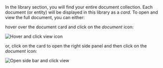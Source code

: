 In the library section, you will find your entire document collection. Each document (or entity) will be displayed in this library as a _card_. To open and view the full document, you can either:

hover over the document card and click on the _document_ icon:

![Hover and click view icon](http://www.uwazi.io/wp-content/uploads/2017/04/hover-document-view.png)

or, click on the card to open the right side panel and then click on the _document_ icon:

![Open side bar and click view](http://www.uwazi.io/wp-content/uploads/2017/04/click-view-document.png)